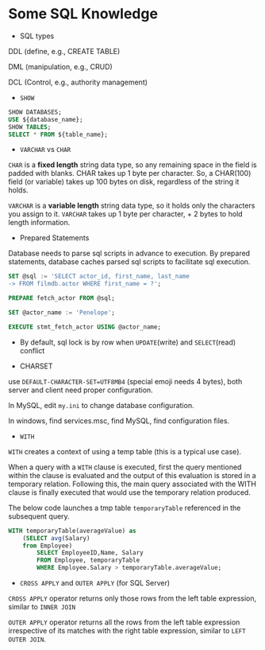 # Some SQL Knowledge

* SQL types

DDL (define, e.g., CREATE TABLE) 

DML (manipulation, e.g., CRUD)

DCL (Control, e.g., authority management)

* `SHOW`
```sql
SHOW DATABASES;
USE ${database_name};
SHOW TABLES;
SELECT * FROM ${table_name};
```

* `VARCHAR` vs `CHAR`

`CHAR` is a **fixed length** string data type, so any remaining space in the field is padded with blanks. CHAR takes up 1 byte per character. So, a CHAR(100) field (or variable) takes up 100 bytes on disk, regardless of the string it holds.

`VARCHAR` is a **variable length** string data type, so it holds only the characters you assign to it. `VARCHAR` takes up 1 byte per character, + 2 bytes to hold length information.  

* Prepared Statements

Database needs to parse sql scripts in advance to execution. By prepared statements, database caches parsed sql scripts to facilitate sql execution.

```sql
SET @sql := 'SELECT actor_id, first_name, last_name
-> FROM filmdb.actor WHERE first_name = ?';

PREPARE fetch_actor FROM @sql;

SET @actor_name := 'Penelope';

EXECUTE stmt_fetch_actor USING @actor_name;
```

* By default, sql lock is by row when `UPDATE`(write) and `SELECT`(read) conflict

* CHARSET

use `DEFAULT-CHARACTER-SET=UTF8MB4` (special emoji needs 4 bytes), both server and client need proper configuration.

In MySQL, edit `my.ini` to change database configuration.

In windows, find services.msc, find MySQL, find configuration files.

* `WITH`

`WITH` creates a context of using a temp table (this is a typical use case).

When a query with a `WITH` clause is executed, first the query mentioned within the clause is evaluated and the output of this evaluation is stored in a temporary relation. Following this, the main query associated with the WITH clause is finally executed that would use the temporary relation produced. 

The below code launches a tmp table `temporaryTable` referenced in the subsequent query.
```sql
WITH temporaryTable(averageValue) as
    (SELECT avg(Salary)
    from Employee)
        SELECT EmployeeID,Name, Salary 
        FROM Employee, temporaryTable 
        WHERE Employee.Salary > temporaryTable.averageValue;
```

* `CROSS APPLY` and `OUTER APPLY` (for SQL Server)

`CROSS APPLY` operator returns only those rows from the left table expression, similar to `INNER JOIN ` 

`OUTER APPLY` operator returns all the rows from the left table expression irrespective of its matches with the right table expression, similar to `LEFT OUTER JOIN`.